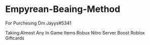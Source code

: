 # Empyrean-Beaing-Method
For Purchesing Dm Jayys#5341

Taking:Almost Any In Game Items
Robux
Nitro
Server Boost
Roblox Giftcards
